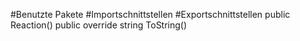 #Benutzte Pakete
#Importschnittstellen
#Exportschnittstellen
public Reaction()
public override string ToString()

